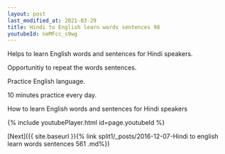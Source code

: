 ```yaml
---
layout: post
last_modified_at: 2021-03-29
title: Hindi to English learn words sentences 98 
youtubeId: neMFcc_s9wg
---
```

 
 
Helps to learn English words and sentences for Hindi speakers.

Opportunitiy to repeat the words sentences. 

Practice English language. 
 
10 minutes practice every day. 
 
How to learn English words and sentences for Hindi speakers 
 
{% include youtubePlayer.html id=page.youtubeId %}
 
 
[Next]({{ site.baseurl }}{% link  split1/_posts/2016-12-07-Hindi to english learn words sentences 561 .md%})
 
